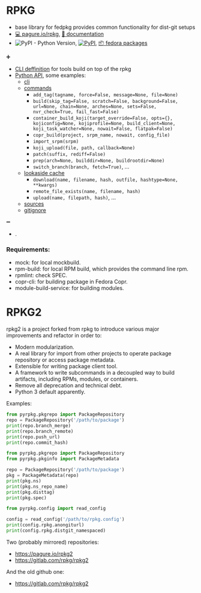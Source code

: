 # RPKG


- base library for fedpkg provides common functionality for dist-git setups
- [ :computer: pagure.io/rpkg](https://pagure.io/rpkg), [ :scroll: documentation](https://docs.pagure.org/rpkg)
- ![PyPI - Python Version](https://img.shields.io/pypi/pyversions/rpkg.svg), [![PyPI](https://img.shields.io/pypi/v/rpkg.svg)](https://pypi.org/project/rpkg/), [ :package: fedora packages](https://src.fedoraproject.org/rpms/rpkg)

:heavy_plus_sign:
- [CLI deffinition](https://docs.pagure.org/rpkg/cli.html#) for tools build on top of the rpkg
- [Python API](https://docs.pagure.org/rpkg/api.html), some examples:
  - [cli](https://docs.pagure.org/rpkg/api.html#cli)
  - [commands](https://docs.pagure.org/rpkg/api.html#commands)
    - `add_tag(tagname, force=False, message=None, file=None)`
    - `build(skip_tag=False, scratch=False, background=False, url=None, chain=None, arches=None, sets=False, nvr_check=True, fail_fast=False)`
    - `container_build_koji(target_override=False, opts={}, kojiconfig=None, kojiprofile=None, build_client=None, koji_task_watcher=None, nowait=False, flatpak=False)`
    - `copr_build(project, srpm_name, nowait, config_file)`
    - `import_srpm(srpm)`
    - `koji_upload(file, path, callback=None)`
    - `patch(suffix, rediff=False)`
    - `prep(arch=None, builddir=None, buildrootdir=None)`
    - `switch_branch(branch, fetch=True)`, ...
  - [lookaside cache](https://docs.pagure.org/rpkg/api.html#lookaside)
    - `download(name, filename, hash, outfile, hashtype=None, **kwargs)`
    - `remote_file_exists(name, filename, hash)`
    - `upload(name, filepath, hash)`, ...
  - [sources](https://docs.pagure.org/rpkg/api.html#sources)
  - [gitignore](https://docs.pagure.org/rpkg/api.html#gitignore)

:heavy_minus_sign:
- .


### Requirements:

- mock: for local mockbuild.
- rpm-build: for local RPM build, which provides the command line rpm.
- rpmlint: check SPEC.
- copr-cli: for building package in Fedora Copr.
- module-build-service: for building modules.


# RPKG2

rpkg2 is a project forked from rpkg to introduce various major improvements and refactor in order to:

- Modern modularization.
- A real library for import from other projects to operate package repository or access package metadata.
- Extensible for writing package client tool.
- A framework to write subcommands in a decoupled way to build artifacts, including RPMs, modules, or containers.
- Remove all deprecation and technical debt.
- Python 3 default apparently.

Examples:

```python
from pyrpkg.pkgrepo import PackageRepository
repo = PackageRepository('/path/to/package')
print(repo.branch_merge)
print(repo.branch_remote)
print(repo.push_url)
print(repo.commit_hash)
```

```python
from pyrpkg.pkgrepo import PackageRepository
from pyrpkg.pkginfo import PackageMetadata

repo = PackageRepository('/path/to/package')
pkg = PackageMetadata(repo)
print(pkg.ns)
print(pkg.ns_repo_name)
print(pkg.disttag)
print(pkg.spec)
```

```python
from pyrpkg.config import read_config

config = read_config('/path/to/rpkg.config')
print(config.rpkg.anongiturl)
print(config.rpkg.distgit_namespaced)
```

Two (probably mirrored) repositories:
- https://pagure.io/rpkg2
- https://gitlab.com/rpkg/rpkg2

And the old github one:
- https://gitlab.com/rpkg/rpkg2
